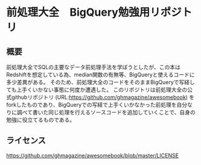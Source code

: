 # 前処理大全　BigQuery勉強用リポジトリ
## 概要
前処理大全でSQLの主要なデータ前処理手法を学ぼうとしたが、この本はRedshiftを想定している為、median関数の有無等、BigQueryと使えるコードに多少差異がある。
そのため、前処理大全のコードをそのままBigQueryで写経しても上手くいかない事態に何度か遭遇した。
このリポジトリは前処理大全の公式githubリポジトリ (URL:https://github.com/ghmagazine/awesomebook) をforkしたものであり、BigQueryでの写経で上手くいかなかった前処理を自分なりに調べて書いた同じ処理を行えるソースコードを追加していくことで、自身の勉強に役立てるものである。

## ライセンス

https://github.com/ghmagazine/awesomebook/blob/master/LICENSE
